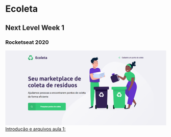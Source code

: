 # Ecoleta
## Next Level Week 1
### Rocketseat 2020
 ![Index](https://raw.githubusercontent.com/Lucas-Angelo/Ecoleta/master/imgs/index.png "Index")
  [Introdução e arquivos aula 1: ](https://www.notion.so/Dia-1-7c8a1a9a6df547058f1473f899a3b9c4)
